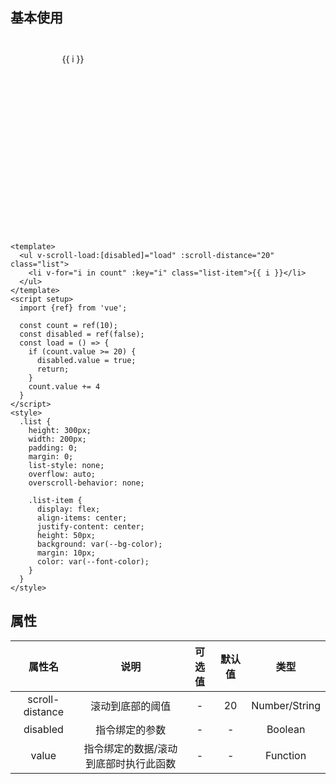 <script setup>
import {ref} from 'vue';
const count = ref(10);
const disabled = ref(false);
const load = () => {
  if (count.value >= 20) {
    disabled.value = true;
    return;
  }
  count.value += 4
}
</script>
<style>
.list {
  height: 300px;
  width: 200px;
  padding: 0;
  margin: 0;
  list-style: none;
  overflow: auto;
  overscroll-behavior: none;
  .list-item {
    display: flex;
    align-items: center;
    justify-content: center;
    height: 50px;
    background: var(--bg-color);
    margin: 10px;
    color: var(--font-color);
  }
}
</style>

## 基本使用

<ul v-scroll-load:[disabled]="load" :scroll-distance="20" class="list">
      <li v-for="i in count" :key="i" class="list-item">{{ i }}</li>
</ul>

```vue

<template>
  <ul v-scroll-load:[disabled]="load" :scroll-distance="20" class="list">
    <li v-for="i in count" :key="i" class="list-item">{{ i }}</li>
  </ul>
</template>
<script setup>
  import {ref} from 'vue';

  const count = ref(10);
  const disabled = ref(false);
  const load = () => {
    if (count.value >= 20) {
      disabled.value = true;
      return;
    }
    count.value += 4
  }
</script>
<style>
  .list {
    height: 300px;
    width: 200px;
    padding: 0;
    margin: 0;
    list-style: none;
    overflow: auto;
    overscroll-behavior: none;

    .list-item {
      display: flex;
      align-items: center;
      justify-content: center;
      height: 50px;
      background: var(--bg-color);
      margin: 10px;
      color: var(--font-color);
    }
  }
</style>

```

## 属性

|       属性名       |         说明          | 可选值 | 默认值 |      类型       |
|:---------------:|:-------------------:|:---:|:---:|:-------------:|
| scroll-distance |      滚动到底部的阈值       |  -  | 20  | Number/String |
|    disabled     |       指令绑定的参数       |  -  |  -  |    Boolean    |
|      value      | 指令绑定的数据/滚动到底部时执行此函数 |  -  |  -  |   Function    |


